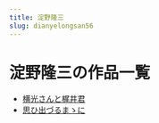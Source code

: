 ```yaml
---
title: 淀野隆三
slug: dianyelongsan56
---
```


# 淀野隆三の作品一覧

- [横光さんと梶井君](hengguangsantoweijingjun26)
- [思ひ出づるまゝに](sihichudurumani4d)
